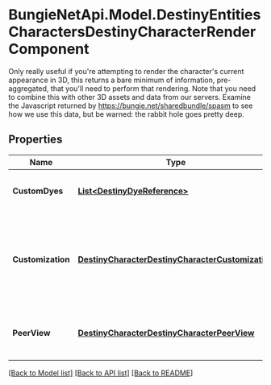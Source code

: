# BungieNetApi.Model.DestinyEntitiesCharactersDestinyCharacterRenderComponent
Only really useful if you're attempting to render the character's current appearance in 3D, this returns a bare minimum of information, pre-aggregated, that you'll need to perform that rendering. Note that you need to combine this with other 3D assets and data from our servers.  Examine the Javascript returned by https://bungie.net/sharedbundle/spasm to see how we use this data, but be warned: the rabbit hole goes pretty deep.
## Properties

Name | Type | Description | Notes
------------ | ------------- | ------------- | -------------
**CustomDyes** | [**List&lt;DestinyDyeReference&gt;**](DestinyDyeReference.md) | Custom dyes, calculated by iterating over the character&#39;s equipped items. Useful for pre-fetching all of the dye data needed from our server. | [optional] 
**Customization** | [**DestinyCharacterDestinyCharacterCustomization**](DestinyCharacterDestinyCharacterCustomization.md) | This is actually something that Spasm.js *doesn&#39;t* do right now, and that we don&#39;t return assets for yet. This is the data about what character customization options you picked. You can combine this with DestinyCharacterCustomizationOptionDefinition to show some cool info, and hopefully someday to actually render a user&#39;s face in 3D. We&#39;ll see if we ever end up with time for that. | [optional] 
**PeerView** | [**DestinyCharacterDestinyCharacterPeerView**](DestinyCharacterDestinyCharacterPeerView.md) | A minimal view of:  - Equipped items  - The rendering-related custom options on those equipped items  Combined, that should be enough to render all of the items on the equipped character. | [optional] 

[[Back to Model list]](../README.md#documentation-for-models) [[Back to API list]](../README.md#documentation-for-api-endpoints) [[Back to README]](../README.md)

